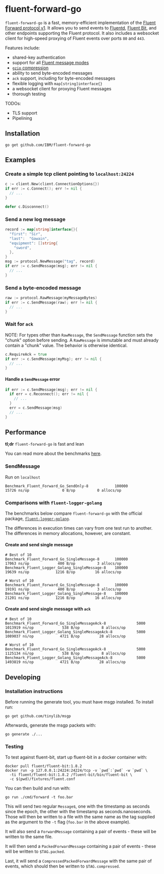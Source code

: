 # fluent-forward-go

`fluent-forward-go` is a fast, memory-efficient implementation of the [Fluent Forward protocol v1](https://github.com/fluent/fluentd/wiki/Forward-Protocol-Specification-v1). It allows you to send events to [Fluentd](https://www.fluentd.org/), [Fluent Bit](https://fluentbit.io/), and other endpoints supporting the Fluent protocol. It also includes a websocket client for high-speed proxying of Fluent events over ports `80` and `443`.

Features include:

- shared-key authentication
- support for all [Fluent message modes](https://github.com/fluent/fluentd/wiki/Forward-Protocol-Specification-v1#message-modes)
- [`gzip` compression](https://github.com/fluent/fluentd/wiki/Forward-Protocol-Specification-v1#compressedpackedforward-mode)
- ability to send byte-encoded messages
- `ack` support, including for byte-encoded messages
- flexible logging with `map[string]interface{}`
- a websocket client for proxying Fluent messages
- thorough testing

TODOs:

- TLS support
- Pipelining

## Installation

```shell
go get github.com/IBM/fluent-forward-go
```

## Examples

### Create a simple tcp client pointing to `localhost:24224`

```go
c := client.New(client.ConnectionOptions{})
if err := c.Connect(); err != nil {
  // ...
}

defer c.Disconnect()
```

### Send a new log message

```go
record := map[string]interface{}{
  "first": "Sir",
  "last":  "Gawain",
  "equipment": []string{
    "sword",
  },
}
msg := protocol.NewMessage("tag", record)
if err := c.SendMessage(msg); err != nil {
  // ...
}
```

### Send a byte-encoded message

```go
raw := protocol.RawMessage(myMessageBytes)
if err := c.SendMessage(raw); err != nil {
  // ...
}
```

### Wait for `ack`

NOTE: For types other than `RawMessage`, the `SendMessage` function sets the "chunk" option before sending. A `RawMessage` is immutable and must already contain a "chunk" value. The behavior is otherwise identical.

```go
c.RequireAck = true
if err := c.SendMessage(myMsg); err != nil {
  // ...
}
```

#### Handle a `SendMessage` error

```go
if err := c.SendMessage(msg); err != nil {
  if err = c.Reconnect(); err != nil {
    // ...
  }
  err = c.SendMessage(msg)
  // ...
}
```

## Performance

**tl;dr** `fluent-forward-go` is fast and lean

You can read more about the benchmarks [here](cmd/bm/README.md).

### SendMessage

Run on `localhost`

```shell
Benchmark_Fluent_Forward_Go_SendOnly-8            100000             15726 ns/op               0 B/op          0 allocs/op
```

### Comparisons with `fluent-logger-golang`

The benchmarks below compare `fluent-forward-go` with the official package, [`fluent-logger-golang`](https://github.com/fluent/fluent-logger-golang).

The differences in execution times can vary from one test run to another. The differences in memory allocations, however, are constant.

#### Create and send single message

```shell
# Best of 10
Benchmark_Fluent_Forward_Go_SingleMessage-8       100000             17063 ns/op             400 B/op          3 allocs/op
Benchmark_Fluent_Logger_Golang_SingleMessage-8    100000             19639 ns/op            1216 B/op         16 allocs/op

# Worst of 10
Benchmark_Fluent_Forward_Go_SingleMessage-8       100000             19191 ns/op             400 B/op          3 allocs/op
Benchmark_Fluent_Logger_Golang_SingleMessage-8    100000             21201 ns/op            1216 B/op         16 allocs/op
```

#### Create and send single message with `ack`

```shell
# Best of 10
Benchmark_Fluent_Forward_Go_SingleMessageAck-8              5000           1013919 ns/op             538 B/op          8 allocs/op
Benchmark_Fluent_Logger_Golang_SingleMessageAck-8           5000           1089037 ns/op            4721 B/op         28 allocs/op

# Worst of 10
Benchmark_Fluent_Forward_Go_SingleMessageAck-8              5000           1125134 ns/op             538 B/op          8 allocs/op
Benchmark_Fluent_Logger_Golang_SingleMessageAck-8           5000           1493819 ns/op            4721 B/op         28 allocs/op
```

## Developing

### Installation instructions

Before running the generate tool, you must have msgp installed.  To install run:

```shell
go get github.com/tinylib/msgp
```

Afterwards, generate the msgp packets with:

```shell
go generate ./...
```

### Testing

To test against fluent-bit, start up fluent-bit in a docker container with:

```shell
docker pull fluent/fluent-bit:1.8.2
docker run -p 127.0.0.1:24224:24224/tcp -v `pwd`:`pwd` -w `pwd` \
  -ti fluent/fluent-bit:1.8.2 /fluent-bit/bin/fluent-bit \
  -c $(pwd)/fixtures/fluent.conf
```

You can then build and run with:

```shell
go run ./cmd/forward -t foo.bar
```

This will send two regular `Message`s, one with the timestamp as seconds since
the epoch, the other with the timestamp as seconds.nanoseconds.  Those will
then be written to a file with the same name as the tag supplied as the argument
to the `-t` flag (`foo.bar` in the above example).

It will also send a `ForwardMessage` containing a pair of events - these will be
written to the same file.

It will then send a `PackedForwardMessage` containing a pair of events - these
will be written to `$TAG.packed`.

Last, it will send a `CompressedPackedForwardMessage` with the same pair of events, which should then be written to `$TAG.compressed`.
